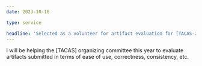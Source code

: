 ```yaml
---
date: 2023-10-16

type: service

headline: 'Selected as a volunteer for artifact evaluation for [TACAS-22][TACAS 2024]'
---
```


I will be helping the [TACAS] organizing committee this year to evaluate artifacts submitted in terms of ease of use, correctness, consistency, etc.
